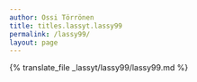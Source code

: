 ```yaml
---
author: Ossi Törrönen
title: titles.lassyt.lassy99
permalink: /lassy99/
layout: page
---
```

{% translate_file _lassyt/lassy99/lassy99.md %}